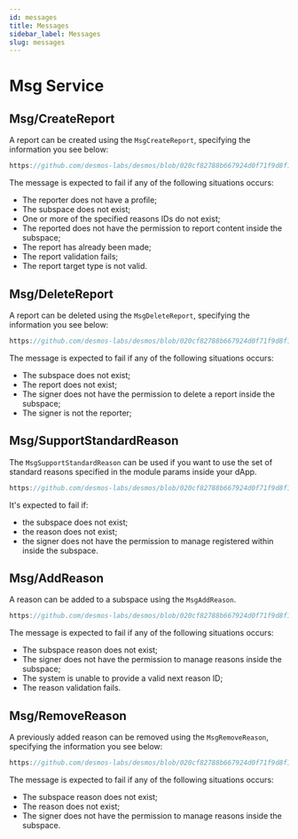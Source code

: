 ```yaml
---
id: messages
title: Messages
sidebar_label: Messages
slug: messages
---
```


# Msg Service

## Msg/CreateReport
A report can be created using the `MsgCreateReport`, specifying the information you see below:

```js reference
https://github.com/desmos-labs/desmos/blob/020cf82788b667924d0f71f9d8f1fd87efa5b340/proto/desmos/reports/v1/msgs.proto#L34-L58
```

The message is expected to fail if any of the following situations occurs:
* The reporter does not have a profile;
* The subspace does not exist;
* One or more of the specified reasons IDs do not exist;
* The reported does not have the permission to report content inside the subspace;
* The report has already been made;
* The report validation fails;
* The report target type is not valid.

## Msg/DeleteReport
A report can be deleted using the `MsgDeleteReport`, specifying the information you see below:

```js reference
https://github.com/desmos-labs/desmos/blob/020cf82788b667924d0f71f9d8f1fd87efa5b340/proto/desmos/reports/v1/msgs.proto#L77-L92
```

The message is expected to fail if any of the following situations occurs:

* The subspace does not exist;
* The report does not exist;
* The signer does not have the permission to delete a report inside the subspace;
* The signer is not the reporter;

## Msg/SupportStandardReason
The `MsgSupportStandardReason` can be used if you want to use the set of standard reasons specified in the module 
params inside your dApp.

```js reference
https://github.com/desmos-labs/desmos/blob/020cf82788b667924d0f71f9d8f1fd87efa5b340/proto/desmos/reports/v1/msgs.proto#L99-L114
```

It's expected to fail if:
* the subspace does not exist;
* the reason does not exist;
* the signer does not have the permission to manage registered within inside the subspace.

## Msg/AddReason
A reason can be added to a subspace using the `MsgAddReason`.

```js reference
https://github.com/desmos-labs/desmos/blob/020cf82788b667924d0f71f9d8f1fd87efa5b340/proto/desmos/reports/v1/msgs.proto#L128-L143
```

The message is expected to fail if any of the following situations occurs:
* The subspace reason does not exist;
* The signer does not have the permission to manage reasons inside the subspace;
* The system is unable to provide a valid next reason ID;
* The reason validation fails.

## Msg/RemoveReason
A previously added reason can be removed using the `MsgRemoveReason`, specifying the information you see below:

```js reference
https://github.com/desmos-labs/desmos/blob/020cf82788b667924d0f71f9d8f1fd87efa5b340/proto/desmos/reports/v1/msgs.proto#L156-L171
```

The message is expected to fail if any of the following situations occurs:
* The subspace reason does not exist;
* The reason does not exist;
* The signer does not have the permission to manage reasons inside the subspace.